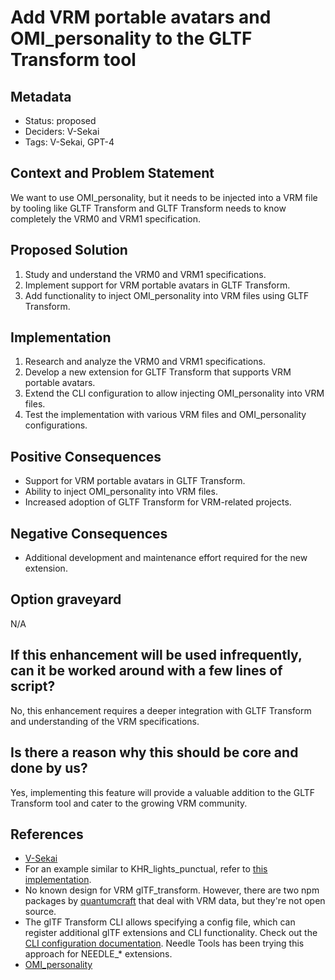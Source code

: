 # Add VRM portable avatars and OMI_personality to the GLTF Transform tool

## Metadata

- Status: proposed <!-- draft | proposed | rejected | accepted | deprecated | superseded by -->
- Deciders: V-Sekai
- Tags: V-Sekai, GPT-4

## Context and Problem Statement

We want to use OMI_personality, but it needs to be injected into a VRM file by tooling like GLTF Transform and GLTF Transform needs to know completely the VRM0 and VRM1 specification.

## Proposed Solution

1. Study and understand the VRM0 and VRM1 specifications.
2. Implement support for VRM portable avatars in GLTF Transform.
3. Add functionality to inject OMI_personality into VRM files using GLTF Transform.

## Implementation

1. Research and analyze the VRM0 and VRM1 specifications.
2. Develop a new extension for GLTF Transform that supports VRM portable avatars.
3. Extend the CLI configuration to allow injecting OMI_personality into VRM files.
4. Test the implementation with various VRM files and OMI_personality configurations.

## Positive Consequences

- Support for VRM portable avatars in GLTF Transform.
- Ability to inject OMI_personality into VRM files.
- Increased adoption of GLTF Transform for VRM-related projects.

## Negative Consequences

- Additional development and maintenance effort required for the new extension.

## Option graveyard

N/A

## If this enhancement will be used infrequently, can it be worked around with a few lines of script?

No, this enhancement requires a deeper integration with GLTF Transform and understanding of the VRM specifications.

## Is there a reason why this should be core and done by us?

Yes, implementing this feature will provide a valuable addition to the GLTF Transform tool and cater to the growing VRM community.

## References

- [V-Sekai](https://v-sekai.org/)
- For an example similar to KHR_lights_punctual, refer to [this implementation](https://github.com/donmccurdy/glTF-Transform/blob/main/packages/extensions/src/khr-lights-punctual/lights-punctual.ts).
- No known design for VRM glTF_transform. However, there are two npm packages by [quantumcraft](https://www.npmjs.com/~quantumcraft) that deal with VRM data, but they're not open source.
- The glTF Transform CLI allows specifying a config file, which can register additional glTF extensions and CLI functionality. Check out the [CLI configuration documentation](https://gltf-transform.donmccurdy.com/cli-configuration). Needle Tools has been trying this approach for NEEDLE_* extensions.
- [OMI_personality](https://github.com/omigroup/gltf-extensions/tree/main/extensions/2.0/OMI_personality)

